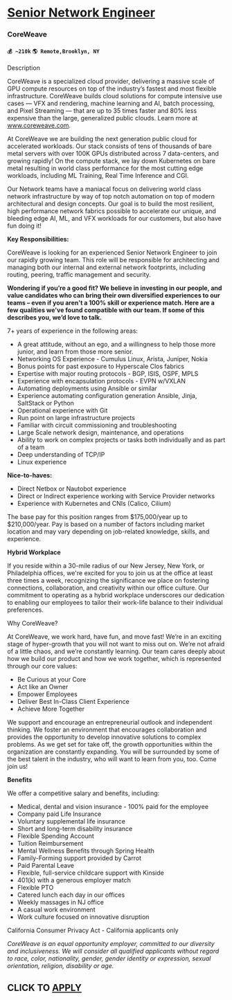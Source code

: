 # [Senior Network Engineer](https://www.remotewlb.com/apply/senior-network-engineer-68346)  
### CoreWeave  
#### `💰 ~210k` `🌎 Remote,Brooklyn, NY`  

Description

CoreWeave is a specialized cloud provider, delivering a massive scale of GPU compute resources on top of the industry’s fastest and most flexible infrastructure. CoreWeave builds cloud solutions for compute intensive use cases — VFX and rendering, machine learning and AI, batch processing, and Pixel Streaming — that are up to 35 times faster and 80% less expensive than the large, generalized public clouds. Learn more at www.coreweave.com.

At CoreWeave we are building the next generation public cloud for accelerated workloads. Our stack consists of tens of thousands of bare metal servers with over 100K GPUs distributed across 7 data-centers, and growing rapidly! On the compute stack, we lay down Kubernetes on bare metal resulting in world class performance for the most cutting edge workloads, including ML Training, Real Time Inference and CGI.  
  
Our Network teams have a maniacal focus on delivering world class network infrastructure by way of top notch automation on top of modern architectural and design concepts. Our goal is to build the most resilient, high performance network fabrics possible to accelerate our unique, and bleeding edge AI, ML, and VFX workloads for our customers, but also have fun doing it!

**Key Responsibilities:**

CoreWeave is looking for an experienced Senior Network Engineer to join our rapidly growing team. This role will be responsible for architecting and managing both our internal and external network footprints, including routing, peering, traffic management and security.

**Wondering if you’re a good fit? We believe in investing in our people, and value candidates who can bring their own diversified experiences to our teams – even if you aren't a 100% skill or experience match. Here are a few qualities we’ve found compatible with our team. If some of this describes you, we’d love to talk.**

7+ years of experience in the following areas:

  * A great attitude, without an ego, and a willingness to help those more junior, and learn from those more senior.
  * Networking OS Experience - Cumulus Linux, Arista, Juniper, Nokia
  * Bonus points for past exposure to Hyperscale Clos fabrics
  * Expertise with major routing protocols - BGP, ISIS, OSPF, MPLS
  * Experience with encapsulation protocols - EVPN w/VXLAN
  * Automating deployments using Ansible or similar
  * Experience automating configuration generation Ansible, Jinja, SaltStack or Python
  * Operational experience with Git 
  * Run point on large infrastructure projects
  * Familiar with circuit commissioning and troubleshooting
  * Large Scale network design, maintenance, and operations
  * Ability to work on complex projects or tasks both individually and as part of a team
  * Deep understanding of TCP/IP
  * Linux experience

**Nice-to-haves:**

  * Direct Netbox or Nautobot experience
  * Direct or Indirect experience working with Service Provider networks
  * Experience with Kubernetes and CNIs (Calico, Cilium)

The base pay for this position ranges from $175,000/year up to $210,000/year. Pay is based on a number of factors including market location and may vary depending on job-related knowledge, skills, and experience.

**Hybrid Workplace**

If you reside within a 30-mile radius of our New Jersey, New York, or Philadelphia offices, we're excited for you to join us at the office at least three times a week, recognizing the significance we place on fostering connections, collaboration, and creativity within our office culture. Our commitment to operating as a hybrid workplace underscores our dedication to enabling our employees to tailor their work-life balance to their individual preferences.

Why CoreWeave?

At CoreWeave, we work hard, have fun, and move fast! We’re in an exciting stage of hyper-growth that you will not want to miss out on. We’re not afraid of a little chaos, and we’re constantly learning. Our team cares deeply about how we build our product and how we work together, which is represented through our core values:

  * Be Curious at your Core
  * Act like an Owner
  * Empower Employees
  * Deliver Best In-Class Client Experience 
  * Achieve More Together

We support and encourage an entrepreneurial outlook and independent thinking. We foster an environment that encourages collaboration and provides the opportunity to develop innovative solutions to complex problems. As we get set for take off, the growth opportunities within the organization are constantly expanding. You will be surrounded by some of the best talent in the industry, who will want to learn from you, too. Come join us!

**Benefits**

We offer a competitive salary and benefits, including:

  * Medical, dental and vision insurance - 100% paid for the employee
  * Company paid Life Insurance 
  * Voluntary supplemental life insurance 
  * Short and long-term disability insurance 
  * Flexible Spending Account
  * Tuition Reimbursement 
  * Mental Wellness Benefits through Spring Health 
  * Family-Forming support provided by Carrot
  * Paid Parental Leave 
  * Flexible, full-service childcare support with Kinside
  * 401(k) with a generous employer match
  * Flexible PTO
  * Catered lunch each day in our offices
  * Weekly massages in NJ office
  * A casual work environment
  * Work culture focused on innovative disruption

California Consumer Privacy Act - California applicants only

_CoreWeave is an equal opportunity employer, committed to our diversity and inclusiveness. We will consider all qualified applicants without regard to race, color, nationality, gender, gender identity or expression, sexual orientation, religion, disability or age._

  
## CLICK TO [APPLY](https://www.remotewlb.com/apply/senior-network-engineer-68346)

